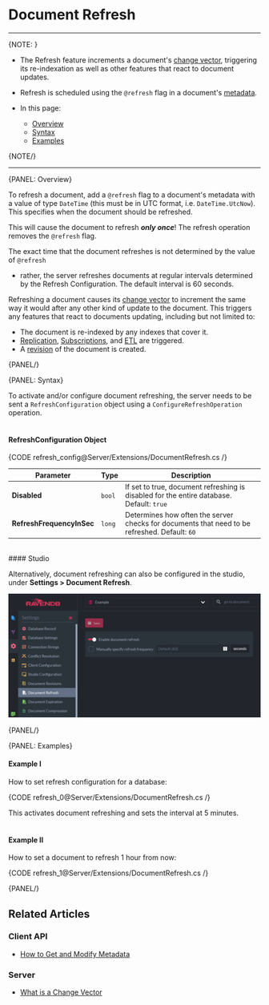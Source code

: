 ﻿# Document Refresh
---

{NOTE: }

* The Refresh feature increments a document's [change vector](../../server/clustering/replication/change-vector), 
  triggering its re-indexation as well as other features that react to document updates.  

* Refresh is scheduled using the `@refresh` flag in a document's [metadata](../../client-api/session/how-to/get-and-modify-entity-metadata).  

* In this page:  
  * [Overview](../../server/extensions/refresh#overview)  
  * [Syntax](../../server/extensions/refresh#syntax)  
  * [Examples](../../server/extensions/refresh#examples)  

{NOTE/}

---

{PANEL: Overview}

To refresh a document, add a `@refresh` flag to a document's metadata with a value of 
type `DateTime` (this must be in UTC format, i.e. `DateTime.UtcNow`). This specifies 
when the document should be refreshed.  

This will cause the document to refresh **_only once_**! The refresh operation removes 
the `@refresh` flag.  

The exact time that the document refreshes is not determined by the value of `@refresh` 
- rather, the server refreshes documents at regular intervals determined by the Refresh 
Configuration. The default interval is 60 seconds.  

Refreshing a document causes its [change vector](../../server/clustering/replication/change-vector) 
to increment the same way it would after any other kind of update to the document. 
This triggers any features that react to documents updating, including but not limited 
to:  

* The document is re-indexed by any indexes that cover it.  
* [Replication](../../server/ongoing-tasks/external-replication), 
[Subscriptions](../../client-api/data-subscriptions/what-are-data-subscriptions), 
and [ETL](../../server/ongoing-tasks/etl/basics) are triggered.  
* A [revision](../../document-extensions/revisions/overview) of the document is created.  

{PANEL/}

{PANEL: Syntax}

To activate and/or configure document refreshing, the server needs to be sent a 
`RefreshConfiguration` object using a `ConfigureRefreshOperation` operation.  
<br/>
#### RefreshConfiguration Object

{CODE refresh_config@Server/Extensions/DocumentRefresh.cs /}

| Parameter | Type | Description |
| - | - | - |
| **Disabled** | `bool` | If set to true, document refreshing is disabled for the entire database. Default: `true` |
| **RefreshFrequencyInSec** | `long` | Determines how often the server checks for documents that need to be refreshed. Default: `60` |
<br/>
#### Studio

Alternatively, document refreshing can also be configured in the studio, under **Settings > Document Refresh**.

![NoSQL DB Server - Document Refresh](images/StudioRefresh.png "Document Refresh Settings")

{PANEL/}

{PANEL: Examples}

#### Example I  

How to set refresh configuration for a database:  

{CODE refresh_0@Server/Extensions/DocumentRefresh.cs /}  

This activates document refreshing and sets the interval at 5 minutes.  
<br/>
#### Example II  

How to set a document to refresh 1 hour from now:  

{CODE refresh_1@Server/Extensions/DocumentRefresh.cs /}  

{PANEL/}

## Related Articles

### Client API

- [How to Get and Modify Metadata](../../client-api/session/how-to/get-and-modify-entity-metadata)  

### Server

- [What is a Change Vector](../../server/clustering/replication/change-vector)  
